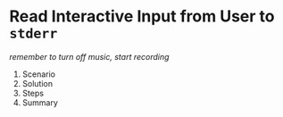 # Read Interactive Input from User to `stderr`

*remember to turn off music, start recording*

1. Scenario
2. Solution
3. Steps
4. Summary

